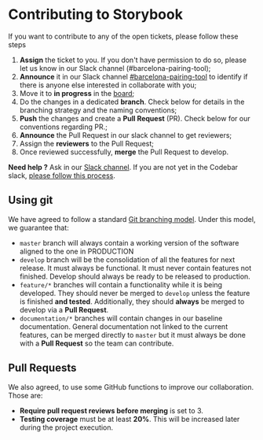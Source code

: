 # Contributing to Storybook

If you want to contribute to any of the open tickets, please follow these steps

1. **Assign** the ticket to you. If you don't have permission to do so, please let us know in our Slack channel (#barcelona-pairing-tool);
1. **Announce** it in our Slack channel [#barcelona-pairing-tool](https://codebar.slack.com/archives/GQQ5T8UCQ) to identify if there is anyone else interested in collaborate with you;
1. Move it to **in progress** in the [board](https://github.com/codebar/pairing-tool/projects/1);
1. Do the changes in a dedicated **branch**. Check below for details in the branching strategy and the naming conventions;
1. **Push** the changes and create a **Pull Request** (PR). Check below for our conventions regarding PR.;
1. **Announce** the Pull Request in our slack channel to get reviewers;
1. Assign the **reviewers** to the Pull Request;
1. Once reviewed successfully, **merge** the Pull Request to develop.

**Need help ?** Ask in our [Slack channel](https://codebar.slack.com/archives/GQQ5T8UCQ). If you are not yet in the Codebar slack, [please follow this process](https://slack.codebar.io/).

## Using git

We have agreed to follow a standard [Git branching model](https://nvie.com/posts/a-successful-git-branching-model/). Under this model, we guarantee that:
* `master` branch will always contain a working version of the software aligned to the one in PRODUCTION
* `develop` branch will be the consolidation of all the features for next release. It must always be functional. It must never contain features not finished. Develop should always be ready to be released to production.
* `feature/*` branches will contain a functionality while it is being developed. They should never be merged to `develop` unless the feature is finished **and tested**. Additionally, they should **always** be merged to develop via a **Pull Request**.
* `documentation/*` branches will contain changes in our baseline documentation. General documentation not linked to the current features, can be merged directly to `master` but it must always be done with a **Pull Request** so the team can contribute.


## Pull Requests

We also agreed, to use some GitHub functions to improve our collaboration. Those are:

* **Require pull request reviews before merging** is set to 3.
* **Testing coverage** must be at least **20%**. This will be increased later during the project execution.
